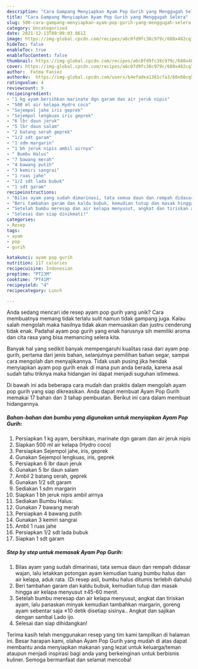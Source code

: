 ```yaml
---
description: "Cara Gampang Menyiapkan Ayam Pop Gurih yang Menggugah Selera"
title: "Cara Gampang Menyiapkan Ayam Pop Gurih yang Menggugah Selera"
slug: 500-cara-gampang-menyiapkan-ayam-pop-gurih-yang-menggugah-selera
category: Uncategorized
date: 2021-12-13T09:09:03.861Z
image: https://img-global.cpcdn.com/recipes/a6c0fd9fc38c979c/680x482cq70/ayam-pop-gurih-foto-resep-utama.jpg
hideToc: false
enableToc: true
enableTocContent: false
thumbnail: https://img-global.cpcdn.com/recipes/a6c0fd9fc38c979c/680x482cq70/ayam-pop-gurih-foto-resep-utama.jpg
cover: https://img-global.cpcdn.com/recipes/a6c0fd9fc38c979c/680x482cq70/ayam-pop-gurih-foto-resep-utama.jpg
author:  Fatma Faniez
authorAv:  https://img-global.cpcdn.com/users/b4efadea1361cfa3/60x60cq50/avatar.jpg
ratingvalue: 4
reviewcount: 9
recipeingredient:
- "1 kg ayam bersihkan marinate dgn garam dan air jeruk nipis"
- "500 ml air kelapa Hydro coco"
- "Sejempol jahe iris geprek"
- "Sejempol lengkuas iris geprek"
- "6 lbr daun jeruk"
- "5 lbr daun salam"
- "2 batang serah geprek"
- "1/2 sdt garam"
- "1 sdm margarin"
- "1 bh jeruk nipis ambil airnya"
- " Bumbu Halus"
- "7 bawang merah"
- "4 bawang putih"
- "3 kemiri sangrai"
- "1 ruas jahe"
- "1/2 sdt lada bubuk"
- "1 sdt garam"
recipeinstructions:
- "Bilas ayam yang sudah dimarinasi, tata semua daun dan rempah didasar wajan, lalu letakkan potongan ayam kemudian tuang bumbu halus dan air kelapa, aduk rata. (Di resep asli, bumbu halus ditumis terlebih dahulu)"
- "Beri tambahan garam dan kaldu bubuk, kemudian tutup dan masak hingga air kelapa menyusut ±45-60 menit."
- "Setelah bumbu meresap dan air kelapa menyusut, angkat dan tiriskan ayam, lalu panaskan minyak kemudian tambahkan margarin, goreng ayam sebentar saja ±10 detik disetiap sisinya.. Angkat dan sajikan dengan sambal Lado ijo."
- "Selesai dan siap dinikmati!"
categories:
- Resep
tags:
- ayam
- pop
- gurih

katakunci: ayam pop gurih 
nutrition: 117 calories
recipecuisine: Indonesian
preptime: "PT23M"
cooktime: "PT41M"
recipeyield: "4"
recipecategory: Lunch

---
```



Anda sedang mencari ide resep ayam pop gurih yang unik? Cara membuatnya memang tidak terlalu sulit namun tidak gampang juga. Kalau salah mengolah maka hasilnya tidak akan memuaskan dan justru cenderung tidak enak. Padahal ayam pop gurih yang enak harusnya sih memiliki aroma dan cita rasa yang bisa memancing selera kita.


Banyak hal yang sedikit banyak mempengaruhi kualitas rasa dari ayam pop gurih, pertama dari jenis bahan, selanjutnya pemilihan bahan segar, sampai cara mengolah dan menyajikannya. Tidak usah pusing jika hendak menyiapkan ayam pop gurih enak di mana pun anda berada, karena asal sudah tahu triknya maka hidangan ini dapat menjadi suguhan istimewa.




Di bawah ini ada beberapa cara mudah dan praktis dalam mengolah ayam pop gurih yang siap dikreasikan. Anda dapat membuat Ayam Pop Gurih memakai 17 bahan dan 3 tahap pembuatan. Berikut ini cara dalam membuat hidangannya.

<!--inarticleads1-->

##### Bahan-bahan dan bumbu yang digunakan untuk menyiapkan Ayam Pop Gurih:

1. Persiapkan 1 kg ayam, bersihkan, marinate dgn garam dan air jeruk nipis
1. Siapkan 500 ml air kelapa (Hydro coco)
1. Persiapkan Sejempol jahe, iris, geprek
1. Gunakan Sejempol lengkuas, iris, geprek
1. Persiapkan 6 lbr daun jeruk
1. Gunakan 5 lbr daun salam
1. Ambil 2 batang serah, geprek
1. Gunakan 1/2 sdt garam
1. Sediakan 1 sdm margarin
1. Siapkan 1 bh jeruk nipis ambil airnya
1. Sediakan  Bumbu Halus:
1. Gunakan 7 bawang merah
1. Persiapkan 4 bawang putih
1. Gunakan 3 kemiri sangrai
1. Ambil 1 ruas jahe
1. Persiapkan 1/2 sdt lada bubuk
1. Siapkan 1 sdt garam




<!--inarticleads2-->

##### Step by step untuk memasak Ayam Pop Gurih:

1. Bilas ayam yang sudah dimarinasi, tata semua daun dan rempah didasar wajan, lalu letakkan potongan ayam kemudian tuang bumbu halus dan air kelapa, aduk rata. (Di resep asli, bumbu halus ditumis terlebih dahulu)
1. Beri tambahan garam dan kaldu bubuk, kemudian tutup dan masak hingga air kelapa menyusut ±45-60 menit.
1. Setelah bumbu meresap dan air kelapa menyusut, angkat dan tiriskan ayam, lalu panaskan minyak kemudian tambahkan margarin, goreng ayam sebentar saja ±10 detik disetiap sisinya.. Angkat dan sajikan dengan sambal Lado ijo.
1. Selesai dan siap dihidangkan!



Terima kasih telah menggunakan resep yang tim kami tampilkan di halaman ini. Besar harapan kami, olahan Ayam Pop Gurih yang mudah di atas dapat membantu anda menyiapkan makanan yang lezat untuk keluarga/teman ataupun menjadi inspirasi bagi anda yang berkeinginan untuk berbisnis kuliner. Semoga bermanfaat dan selamat mencoba!
